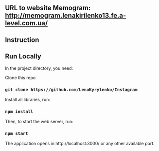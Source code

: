 ## URL to website Memogram: http://memogram.lenakirilenko13.fe.a-level.com.ua/

## Instruction

## Run Locally

In the project directory, you need:

Clone this repo

### `git clone https://github.com/LenaKyrylenko/Instagram`
Install all libraries, run:

### `npm install`

Then, to start the web server, run:

### `npm start`

The application opens in http://localhost:3000/ or any other available port.
